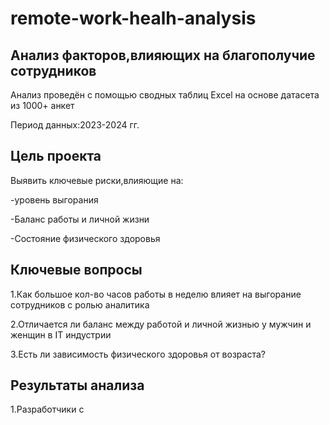 # remote-work-healh-analysis
## Анализ факторов,влияющих на благополучие сотрудников
Анализ проведён с помощью сводных таблиц Excel на основе датасета из 1000+ анкет

Период данных:2023-2024 гг.
## Цель проекта
Выявить ключевые риски,влияющие на:

-уровень выгорания

-Баланс работы и личной жизни

-Состояние физического здоровья
## Ключевые вопросы
1.Как большое кол-во часов  работы в неделю влияет на выгорание сотрудников с ролью аналитика

2.Отличается ли баланс между работой и личной жизнью у мужчин и женщин в IT индустрии

3.Есть ли зависимость физического здоровья от возраста?
## Результаты анализа 
1.Разработчики с 



